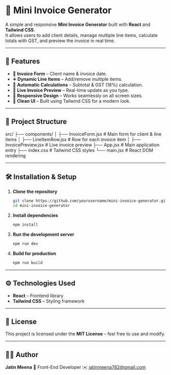 # 🧾 Mini Invoice Generator

A simple and responsive **Mini Invoice Generator** built with **React** and **Tailwind CSS**.  
It allows users to add client details, manage multiple line items, calculate totals with GST, and preview the invoice in real time.

---

## 🚀 Features

- 📅 **Invoice Form** – Client name & invoice date.
- ➕ **Dynamic Line Items** – Add/remove multiple items.
- 🔢 **Automatic Calculations** – Subtotal & GST (18%) calculation.
- 👀 **Live Invoice Preview** – Real-time update as you type.
- 📱 **Responsive Design** – Works seamlessly on all screen sizes.
- 🎨 **Clean UI** – Built using Tailwind CSS for a modern look.

---

## 📂 Project Structure


src/
├── components/
│   ├── InvoiceForm.jsx       # Main form for client & line items
│   ├── LineItemRow\.jsx       # Row for each invoice item
│   ├── InvoicePreview\.jsx    # Live invoice preview
├── App.jsx                   # Main application entry
├── index.css                 # Tailwind CSS styles
└── main.jsx                  # React DOM rendering



---

## 🛠️ Installation & Setup

1. **Clone the repository**
   ```bash
   git clone https://github.com/yourusername/mini-invoice-generator.git
   cd mini-invoice-generator


2. **Install dependencies**

   ```bash
   npm install
   ```

3. **Run the development server**

   ```bash
   npm run dev
   ```

4. **Build for production**

   ```bash
   npm run build
   ```

---

## ⚙️ Technologies Used

* **React** – Frontend library
* **Tailwind CSS** – Styling framework

---


## 📜 License

This project is licensed under the **MIT License** – feel free to use and modify.

---

## 👨‍💻 Author

**Jatin Meena**
💼 Front-End Developer  ✉️ [jatinmeena782@gmail.com](mailto:jatinmeena782@gmail.com)

